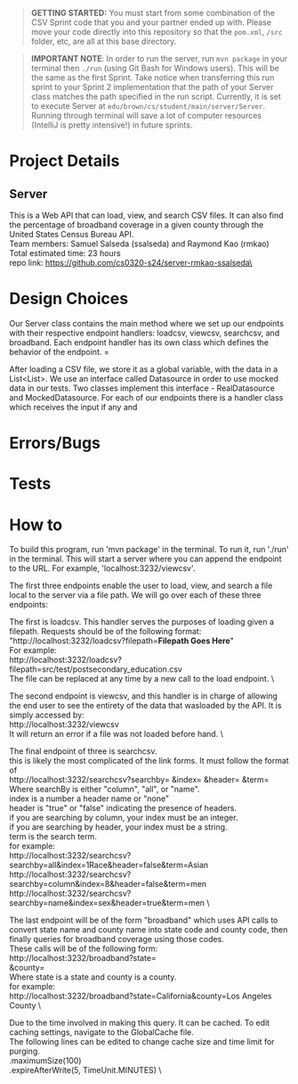 > **GETTING STARTED:** You must start from some combination of the CSV Sprint code that you and your partner ended up with. Please move your code directly into this repository so that the `pom.xml`, `/src` folder, etc, are all at this base directory.

> **IMPORTANT NOTE**: In order to run the server, run `mvn package` in your terminal then `./run` (using Git Bash for Windows users). This will be the same as the first Sprint. Take notice when transferring this run sprint to your Sprint 2 implementation that the path of your Server class matches the path specified in the run script. Currently, it is set to execute Server at `edu/brown/cs/student/main/server/Server`. Running through terminal will save a lot of computer resources (IntelliJ is pretty intensive!) in future sprints.

# Project Details
## Server 
This is a Web API that can load, view, and search CSV files. It can also find the percentage of broadband coverage in a given county through the United States Census Bureau API. \
Team members: Samuel Salseda (ssalseda) and Raymond Kao (rmkao) \
Total estimated time: 23 hours\
repo link: https://github.com/cs0320-s24/server-rmkao-ssalseda\

# Design Choices
Our Server class contains the main method where we set up our endpoints with their respective endpoint handlers: loadcsv, viewcsv, searchcsv, and broadband. Each endpoint handler has its own class which defines the behavior of the endpoint. =

After loading a CSV file, we store it as a global variable, with the data in a List<List<String>>. We use an interface called Datasource in order to use mocked data in our tests. Two classes implement this interface - RealDatasource and MockedDatasource. For each of our endpoints there is a handler class which receives the input if any and 

# Errors/Bugs

# Tests

# How to
To build this program, run 'mvn package' in the terminal. To run it, run './run' in the terminal. This will start a server where you can append the endpoint to the URL. For example, 'localhost:3232/viewcsv'. 

The first three endpoints enable the user to load, view, and search a file local to the server via a file path. We will go over each of these three endpoints:

The first is loadcsv. This handler serves the purposes of loading given a filepath. Requests should be of the following format:
"http://localhost:3232/loadcsv?filepath=**Filepath Goes Here**" \
For example: \
http://localhost:3232/loadcsv?filepath=src/test/postsecondary_education.csv \
The file can be replaced at any time by a new call to the load endpoint. \

The second endpoint is viewcsv, and this handler is in charge of allowing the end user to see the entirety of the data that wasloaded by the API. It is simply accessed by: \
http://localhost:3232/viewcsv \
It will return an error if a file was not loaded before hand.  \

The final endpoint of three is searchcsv.  \
this is likely the most complicated of the link forms. It must follow the format of \
    http://localhost:3232/searchcsv?searchby=    &index=    &header=    &term=   \
    Where searchBy is either "column", "all", or "name". \
    index is a number a header name or "none" \
    header is "true" or "false" indicating the presence of headers. \
    if you are searching by column, your index must be an integer. \
    if you are searching by header, your index must be a string. \
    term is the search term. \
    for example: \
  http://localhost:3232/searchcsv?searchby=all&index=1Race&header=false&term=Asian \
  http://localhost:3232/searchcsv?searchby=column&index=8&header=false&term=men \
  http://localhost:3232/searchcsv?searchby=name&index=sex&header=true&term=men \

  The last endpoint will be of the form "broadband" which uses API calls to convert state name and county name into state code and county code, then finally queries for broadband coverage using those codes. \
  These calls will be of the following form: \
  http://localhost:3232/broadband?state= \
                                  &county= \
  Where state is a state and county is a county. \
  for example: \
  http://localhost:3232/broadband?state=California&county=Los Angeles County \

  Due to the time involved in making this query. It can be cached. To edit caching settings, navigate to the GlobalCache file. \
  The following lines can be edited to change cache size and time limit for purging. \
              .maximumSize(100) \
            .expireAfterWrite(5, TimeUnit.MINUTES) \
  
